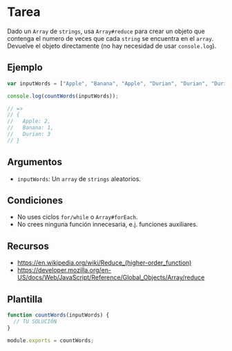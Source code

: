 # Tarea

Dado un `Array` de `strings`, usa `Array#reduce` para crear un objeto que contenga el numero de veces que cada `string` se encuentra en el `array`. Devuelve el objeto directamente (no hay necesidad de usar `console.log`).

## Ejemplo

```js
var inputWords = ["Apple", "Banana", "Apple", "Durian", "Durian", "Durian"];

console.log(countWords(inputWords));

// =>
// {
//   Apple: 2,
//   Banana: 1,
//   Durian: 3
// }
```

## Argumentos

- `inputWords`: Un `array` de `strings` aleatorios.

## Condiciones

- No uses ciclos `for/while` o `Array#forEach`.
- No crees ninguna función innecesaria, e.j. funciones auxiliares.

## Recursos

- https://en.wikipedia.org/wiki/Reduce_(higher-order_function)
- https://developer.mozilla.org/en-US/docs/Web/JavaScript/Reference/Global_Objects/Array/reduce

## Plantilla

```js
function countWords(inputWords) {
  // TU SOLUCIÓN
}

module.exports = countWords;
```
